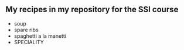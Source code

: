 ## My recipes in my repository for the SSI course
- soup
- spare ribs
- spaghetti a la manetti
- SPECIALITY
